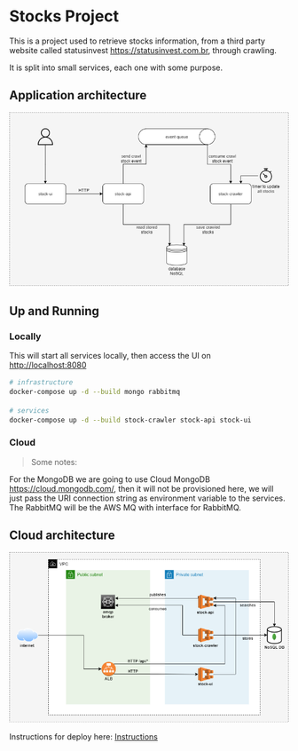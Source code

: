 # Stocks Project

This is a project used to retrieve stocks information, from a third party website called statusinvest <https://statusinvest.com.br>, through crawling.

It is split into small services, each one with some purpose.

## Application architecture
![Architecture](./images/stocks-project-application.drawio.png)

## Up and Running

### Locally

This will start all services locally, then access the UI on <http://localhost:8080>

```bash
# infrastructure
docker-compose up -d --build mongo rabbitmq

# services
docker-compose up -d --build stock-crawler stock-api stock-ui
```

### Cloud

> Some notes:

For the MongoDB we are going to use Cloud MongoDB <https://cloud.mongodb.com/>, then it will not be provisioned here, we will just pass the URI connection string as environment variable to the services.  
The RabbitMQ will be the AWS MQ with interface for RabbitMQ.

## Cloud architecture

![Architecture](./images/stocks-project-cloud.drawio.png)

Instructions for deploy here: [Instructions](./infrastructure/README.md)

